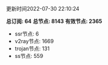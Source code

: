 更新时间2022-07-30 22:10:24

**总订阅: 64**
**总节点: 8143**
**有效节点: 2365**
- ssr节点: 6
- v2ray节点: 1669
- trojan节点: 131
- ss节点: 559
